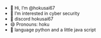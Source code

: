 - 👋 Hi, I’m @hokusai67
- 👀 I’m interested in cyber security
- 🌱 discord hokusai67
- 😄 Pronouns: hoku
- 🥽 language python and a little java script

<!---
hokusai67/hokusai67 is a ✨ special ✨ repository because its `README.md` (this file) appears on your GitHub profile.
You can click the Preview link to take a look at your changes.
--->
